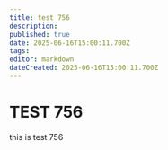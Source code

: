 ```yaml
---
title: test 756
description: 
published: true
date: 2025-06-16T15:00:11.700Z
tags: 
editor: markdown
dateCreated: 2025-06-16T15:00:11.700Z
---
```


# TEST 756
this is test 756
